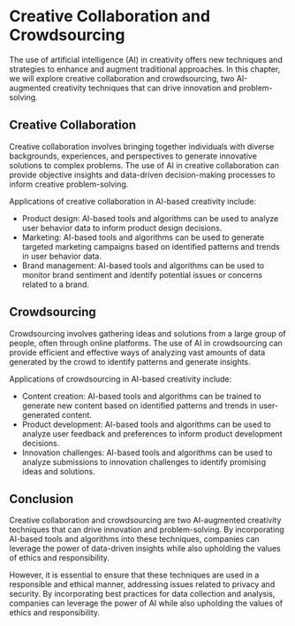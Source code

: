 Creative Collaboration and Crowdsourcing
===========================================================================================

The use of artificial intelligence (AI) in creativity offers new techniques and strategies to enhance and augment traditional approaches. In this chapter, we will explore creative collaboration and crowdsourcing, two AI-augmented creativity techniques that can drive innovation and problem-solving.

Creative Collaboration
----------------------

Creative collaboration involves bringing together individuals with diverse backgrounds, experiences, and perspectives to generate innovative solutions to complex problems. The use of AI in creative collaboration can provide objective insights and data-driven decision-making processes to inform creative problem-solving.

Applications of creative collaboration in AI-based creativity include:

* Product design: AI-based tools and algorithms can be used to analyze user behavior data to inform product design decisions.
* Marketing: AI-based tools and algorithms can be used to generate targeted marketing campaigns based on identified patterns and trends in user behavior data.
* Brand management: AI-based tools and algorithms can be used to monitor brand sentiment and identify potential issues or concerns related to a brand.

Crowdsourcing
-------------

Crowdsourcing involves gathering ideas and solutions from a large group of people, often through online platforms. The use of AI in crowdsourcing can provide efficient and effective ways of analyzing vast amounts of data generated by the crowd to identify patterns and generate insights.

Applications of crowdsourcing in AI-based creativity include:

* Content creation: AI-based tools and algorithms can be trained to generate new content based on identified patterns and trends in user-generated content.
* Product development: AI-based tools and algorithms can be used to analyze user feedback and preferences to inform product development decisions.
* Innovation challenges: AI-based tools and algorithms can be used to analyze submissions to innovation challenges to identify promising ideas and solutions.

Conclusion
----------

Creative collaboration and crowdsourcing are two AI-augmented creativity techniques that can drive innovation and problem-solving. By incorporating AI-based tools and algorithms into these techniques, companies can leverage the power of data-driven insights while also upholding the values of ethics and responsibility.

However, it is essential to ensure that these techniques are used in a responsible and ethical manner, addressing issues related to privacy and security. By incorporating best practices for data collection and analysis, companies can leverage the power of AI while also upholding the values of ethics and responsibility.
